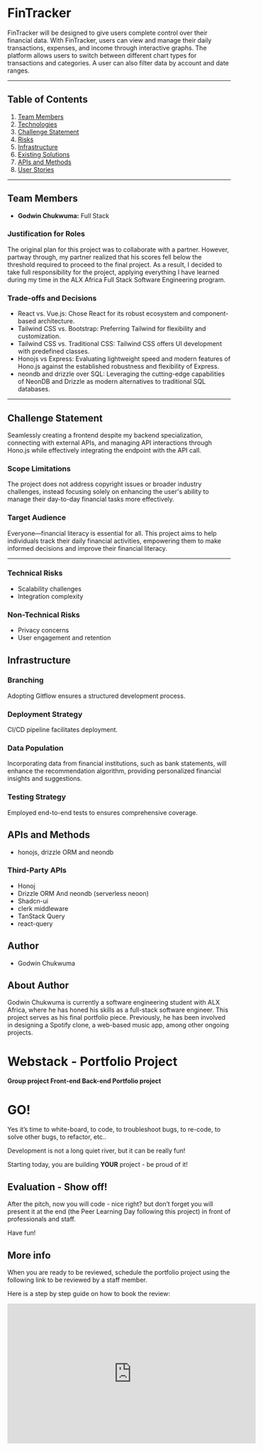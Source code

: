 # FinTracker

FinTracker will be designed to give users complete control over their financial data. With FinTracker, users can view and manage their daily transactions, expenses, and income through interactive graphs. The platform allows users to switch between different chart types for transactions and categories. A user can also filter data by account and date ranges.

---

## Table of Contents

1. [Team Members](#team-members)
2. [Technologies](#technologies)
3. [Challenge Statement](#challenge-statement)
4. [Risks](#risks)
5. [Infrastructure](#infrastructure)
6. [Existing Solutions](#existing-solutions)
7. [APIs and Methods](#apis-and-methods)
8. [User Stories](#user-stories)

---

## Team Members

- **Godwin Chukwuma:** Full Stack
### Justification for Roles

The original plan for this project was to collaborate with a partner. However, partway through, my partner realized that his scores fell below the threshold required to proceed to the final project. As a result, I decided to take full responsibility for the project, applying everything I have learned during my time in the ALX Africa Full Stack Software Engineering program.

### Trade-offs and Decisions

- React vs. Vue.js: Chose React for its robust ecosystem and component-based architecture.
- Tailwind CSS vs. Bootstrap: Preferring Tailwind for flexibility and customization.
- Tailwind CSS vs. Traditional CSS: Tailwind CSS offers UI development with predefined classes.
- Honojs vs Express:  Evaluating lightweight speed and modern features of Hono.js against the established robustness and flexibility of Express.
- neondb and drizzle over SQL: Leveraging the cutting-edge capabilities of NeonDB and Drizzle as modern alternatives to traditional SQL databases.

---

## Challenge Statement

Seamlessly creating a frontend despite my backend specialization, connecting with external APIs, and managing API interactions through Hono.js while effectively integrating the endpoint with the API call.

### Scope Limitations

The project does not address copyright issues or broader industry challenges, instead focusing solely on enhancing the user's ability to manage their day-to-day financial tasks more effectively.

### Target Audience

Everyone—financial literacy is essential for all. This project aims to help individuals track their daily financial activities, empowering them to make informed decisions and improve their financial literacy.

---


### Technical Risks

- Scalability challenges
- Integration complexity

### Non-Technical Risks

- Privacy concerns
- User engagement and retention

## Infrastructure

### Branching

Adopting Gitflow ensures a structured development process.

### Deployment Strategy

CI/CD pipeline facilitates deployment.

### Data Population

Incorporating data from financial institutions, such as bank statements, will enhance the recommendation algorithm, providing personalized financial insights and suggestions.

### Testing Strategy

Employed end-to-end tests to ensures comprehensive coverage.

## APIs and Methods
- honojs, drizzle ORM and neondb


### Third-Party APIs
- Honoj
- Drizzle ORM And neondb (serverless neoon)
- Shadcn-ui
- clerk middleware
- TanStack Query
- react-query

## Author
- Godwin Chukwuma

## About Author

Godwin Chukwuma is currently a software engineering student with ALX Africa, where he has honed his skills as a full-stack software engineer. This project serves as his final portfolio piece. Previously, he has been involved in designing a Spotify clone, a web-based music app, among other ongoing projects.






















<h1>Webstack - Portfolio Project</h1>

<strong>Group project Front-end Back-end Portfolio project</strong><br>

 <h1>GO!</h1>

<p>Yes it&rsquo;s time to white-board, to code, to troubleshoot bugs, to re-code, to solve other bugs, to refactor, etc..</p>

<p>Development is not a long quiet river, but it can be really fun!</p>

<p>Starting today, you are building <strong>YOUR</strong> project - be proud of it!</p>

<h2>Evaluation - Show off!</h2>

<p>After the pitch, now you will code - nice right? but don&rsquo;t forget you will present it at the end (the Peer Learning Day following this project) in front of professionals and staff.</p>

<p>Have fun!</p>

<h2>More info</h2>

<p>When you are ready to be reviewed, schedule the portfolio project using the following link to be reviewed by a staff member.</p>

<p>Here is a step by step guide on how to book the review:</p>

<iframe width="560" height="315" src="https://www.youtube.com/embed/abgi2aPHdso?si=PUihWL5OVwUkt5zM" title="YouTube video player" frameborder="0" allow="accelerometer; autoplay; clipboard-write; encrypted-media; gyroscope; picture-in-picture; web-share" allowfullscreen></iframe>
